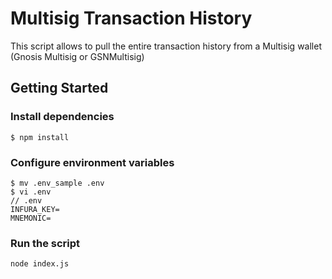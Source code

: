 
# Multisig Transaction History

This script allows to pull the entire transaction history from a Multisig wallet (Gnosis Multisig or GSNMultisig)



## Getting Started

### Install dependencies

```
$ npm install
```

### Configure environment variables

```
$ mv .env_sample .env
$ vi .env
// .env
INFURA_KEY=
MNEMONIC=
```

### Run the script

```
node index.js
```
